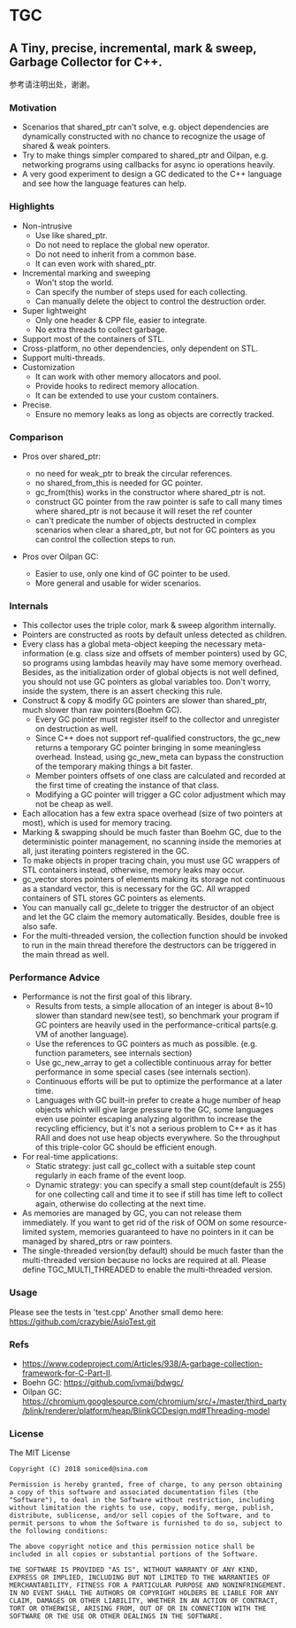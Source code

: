 # TGC

## A Tiny, precise, incremental, mark & sweep, Garbage Collector for C++.

参考请注明出处，谢谢。

### Motivation
- Scenarios that shared_ptr can't solve, e.g. object dependencies are dynamically constructed with no chance to recognize the usage of shared & weak pointers.
- Try to make things simpler compared to shared_ptr and Oilpan, e.g. networking programs using callbacks for async io operations heavily.     
- A very good experiment to design a GC dedicated to the C++ language and see how the language features can help.    

### Highlights
- Non-intrusive
    - Use like shared_ptr.
    - Do not need to replace the global new operator.
    - Do not need to inherit from a common base.    
    - It can even work with shared_ptr.   
- Incremental marking and sweeping
    - Won't stop the world.
    - Can specify the number of steps used for each collecting.
    - Can manually delete the object to control the destruction order.
- Super lightweight    
    - Only one header & CPP file, easier to integrate.
    - No extra threads to collect garbage.    
- Support most of the containers of STL.        
- Cross-platform, no other dependencies, only dependent on STL.    
- Support multi-threads.
- Customization
    - It can work with other memory allocators and pool.
    - Provide hooks to redirect memory allocation.    
    - It can be extended to use your custom containers.    
- Precise.
    - Ensure no memory leaks as long as objects are correctly tracked.

### Comparison
-  Pros over shared_ptr:
    - no need for weak_ptr to break the circular references.
    - no shared_from_this is needed for GC pointer.
    - gc_from(this) works in the constructor where shared_ptr is not.
    - construct GC pointer from the raw pointer is safe to call many times where shared_ptr is not because it will reset the ref counter    
    - can't predicate the number of objects destructed in complex scenarios when clear a shared_ptr, but not for GC pointers as you can control the collection steps to run.
    
- Pros over Oilpan GC:
    - Easier to use, only one kind of GC pointer to be used.
    - More general and usable for wider scenarios.

### Internals
- This collector uses the triple color, mark & sweep algorithm internally.    
- Pointers are constructed as roots by default unless detected as children.
- Every class has a global meta-object keeping the necessary meta-information (e.g. class size and offsets of member pointers) used by GC, so programs using lambdas heavily may have some memory overhead. Besides, as the initialization order of global objects is not well defined, you should not use GC pointers as global variables too. Don't worry, inside the system, there is an assert checking this rule.
- Construct & copy & modify GC pointers are slower than shared_ptr, much slower than raw pointers(Boehm GC).
    - Every GC pointer must register itself to the collector and unregister on destruction as well.
    - Since C++ does not support ref-qualified constructors, the gc_new returns a temporary GC pointer bringing in some meaningless overhead. Instead, using gc_new_meta can bypass the construction of the temporary making things a bit faster.
    - Member pointers offsets of one class are calculated and recorded at the first time of creating the instance of that class.
    - Modifying a GC pointer will trigger a GC color adjustment which may not be cheap as well.
- Each allocation has a few extra space overhead (size of two pointers at most), which is used for memory tracing.
- Marking & swapping should be much faster than Boehm GC, due to the deterministic pointer management, no scanning inside the memories at all, just iterating pointers registered in the GC.
- To make objects in proper tracing chain, you must use GC wrappers of STL containers instead, otherwise, memory leaks may occur.
- gc_vector stores pointers of elements making its storage not continuous as a standard vector, this is necessary for the GC. All wrapped containers of STL stores GC pointers as elements.
- You can manually call gc_delete to trigger the destructor of an object and let the GC claim the memory automatically. Besides, double free is also safe.
- For the multi-threaded version, the collection function should be invoked to run in the main thread therefore the destructors can be triggered in the main thread as well.


### Performance Advice
- Performance is not the first goal of this library. 
    - Results from tests, a simple allocation of an integer is about 8~10 slower than standard new(see test), so benchmark your program if GC pointers are heavily used in the performance-critical parts(e.g. VM of another language).
    - Use the references to GC pointers as much as possible. (e.g. function parameters, see internals section)
    - Use gc_new_array to get a collectible continuous array for better performance in some special cases (see internals section).
    - Continuous efforts will be put to optimize the performance at a later time.
    - Languages with GC built-in prefer to create a huge number of heap objects which will give large pressure to the GC, some languages even use pointer escaping analyzing algorithm to increase the recycling efficiency, but it's not a serious problem to C++ as it has RAII and does not use heap objects everywhere. So the throughput of this triple-color GC should be efficient enough. 
- For real-time applications:
    - Static strategy: just call gc_collect with a suitable step count regularly in each frame of the event loop.
    - Dynamic strategy: you can specify a small step count(default is 255) for one collecting call and time it to see if still has time left to collect again, otherwise do collecting at the next time.    
- As memories are managed by GC, you can not release them immediately. If you want to get rid of the risk of OOM on some resource-limited system, memories guaranteed to have no pointers in it can be managed by shared_ptrs or raw pointers.
- The single-threaded version(by default) should be much faster than the multi-threaded version because no locks are required at all. Please define TGC_MULTI_THREADED to enable the multi-threaded version.


### Usage

Please see the tests in 'test.cpp'
Another small demo here: https://github.com/crazybie/AsioTest.git

### Refs

- https://www.codeproject.com/Articles/938/A-garbage-collection-framework-for-C-Part-II.
- Boehn GC: https://github.com/ivmai/bdwgc/
- Oilpan GC: https://chromium.googlesource.com/chromium/src/+/master/third_party/blink/renderer/platform/heap/BlinkGCDesign.md#Threading-model

### License

The MIT License

```
Copyright (C) 2018 soniced@sina.com

Permission is hereby granted, free of charge, to any person obtaining a copy of this software and associated documentation files (the "Software"), to deal in the Software without restriction, including without limitation the rights to use, copy, modify, merge, publish, distribute, sublicense, and/or sell copies of the Software, and to permit persons to whom the Software is furnished to do so, subject to the following conditions:

The above copyright notice and this permission notice shall be included in all copies or substantial portions of the Software.

THE SOFTWARE IS PROVIDED "AS IS", WITHOUT WARRANTY OF ANY KIND, EXPRESS OR IMPLIED, INCLUDING BUT NOT LIMITED TO THE WARRANTIES OF MERCHANTABILITY, FITNESS FOR A PARTICULAR PURPOSE AND NONINFRINGEMENT. IN NO EVENT SHALL THE AUTHORS OR COPYRIGHT HOLDERS BE LIABLE FOR ANY CLAIM, DAMAGES OR OTHER LIABILITY, WHETHER IN AN ACTION OF CONTRACT, TORT OR OTHERWISE, ARISING FROM, OUT OF OR IN CONNECTION WITH THE SOFTWARE OR THE USE OR OTHER DEALINGS IN THE SOFTWARE.
```
